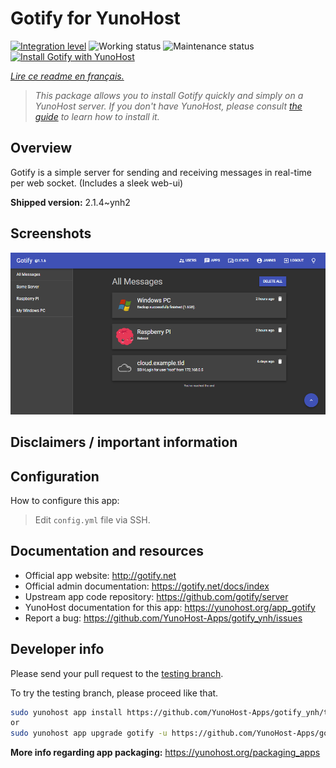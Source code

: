 <!--
N.B.: This README was automatically generated by https://github.com/YunoHost/apps/tree/master/tools/README-generator
It shall NOT be edited by hand.
-->

# Gotify for YunoHost

[![Integration level](https://dash.yunohost.org/integration/gotify.svg)](https://dash.yunohost.org/appci/app/gotify) ![Working status](https://ci-apps.yunohost.org/ci/badges/gotify.status.svg) ![Maintenance status](https://ci-apps.yunohost.org/ci/badges/gotify.maintain.svg)  
[![Install Gotify with YunoHost](https://install-app.yunohost.org/install-with-yunohost.svg)](https://install-app.yunohost.org/?app=gotify)

*[Lire ce readme en français.](./README_fr.md)*

> *This package allows you to install Gotify quickly and simply on a YunoHost server.
If you don't have YunoHost, please consult [the guide](https://yunohost.org/#/install) to learn how to install it.*

## Overview

Gotify is a simple server for sending and receiving messages in real-time per web socket. (Includes a sleek web-ui)


**Shipped version:** 2.1.4~ynh2


## Screenshots

![Screenshot of Gotify](./doc/screenshots/ui.png)

## Disclaimers / important information

## Configuration

How to configure this app:
> Edit `config.yml` file via SSH.

## Documentation and resources

* Official app website: <http://gotify.net>
* Official admin documentation: <https://gotify.net/docs/index>
* Upstream app code repository: <https://github.com/gotify/server>
* YunoHost documentation for this app: <https://yunohost.org/app_gotify>
* Report a bug: <https://github.com/YunoHost-Apps/gotify_ynh/issues>

## Developer info

Please send your pull request to the [testing branch](https://github.com/YunoHost-Apps/gotify_ynh/tree/testing).

To try the testing branch, please proceed like that.

``` bash
sudo yunohost app install https://github.com/YunoHost-Apps/gotify_ynh/tree/testing --debug
or
sudo yunohost app upgrade gotify -u https://github.com/YunoHost-Apps/gotify_ynh/tree/testing --debug
```

**More info regarding app packaging:** <https://yunohost.org/packaging_apps>
